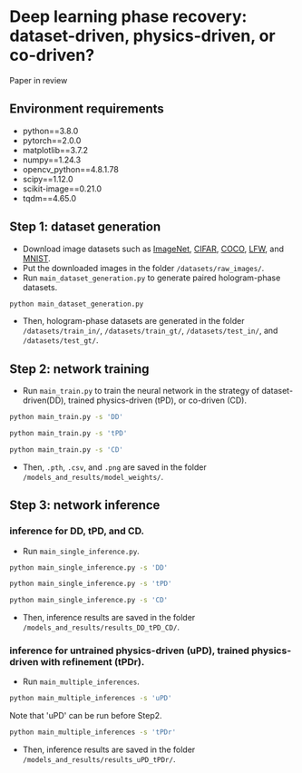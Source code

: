 # Deep learning phase recovery: dataset-driven, physics-driven, or co-driven?

Paper in review

## Environment requirements
- python==3.8.0
- pytorch==2.0.0
- matplotlib==3.7.2
- numpy==1.24.3
- opencv_python==4.8.1.78
- scipy==1.12.0
- scikit-image==0.21.0
- tqdm==4.65.0

## Step 1: dataset generation
- Download image datasets such as [ImageNet](https://www.image-net.org/), [CIFAR](https://www.cs.toronto.edu/~kriz/cifar.html), [COCO](https://cocodataset.org/), [LFW](https://vis-www.cs.umass.edu/lfw/), and [MNIST](https://yann.lecun.com/exdb/mnist/).
- Put the downloaded  images in the folder `/datasets/raw_images/`.
- Run `main_dataset_generation.py` to generate paired hologram-phase datasets.
```sh
python main_dataset_generation.py
```
- Then, hologram-phase datasets are generated in the folder `/datasets/train_in/`, `/datasets/train_gt/`, `/datasets/test_in/`, and `/datasets/test_gt/`.

## Step 2: network training
- Run `main_train.py` to train the neural network in the strategy of dataset-driven(DD), trained physics-driven (tPD), or co-driven (CD).
```sh
python main_train.py -s 'DD'
```
```sh
python main_train.py -s 'tPD'
```
```sh
python main_train.py -s 'CD'
```
- Then, `.pth`, `.csv`, and `.png` are saved in the folder `/models_and_results/model_weights/`.

## Step 3: network inference
### inference for DD, tPD, and CD.
- Run `main_single_inference.py`.
```sh
python main_single_inference.py -s 'DD'
```
```sh
python main_single_inference.py -s 'tPD'
```
```sh
python main_single_inference.py -s 'CD'
```
- Then, inference results are saved in the folder `/models_and_results/results_DD_tPD_CD/`.

### inference for untrained physics-driven (uPD), trained physics-driven with refinement (tPDr).
- Run `main_multiple_inferences`.
```sh
python main_multiple_inferences -s 'uPD'
```
Note that 'uPD' can be run before Step2.
```sh
python main_multiple_inferences -s 'tPDr'
```
- Then, inference results are saved in the folder `/models_and_results/results_uPD_tPDr/`.
